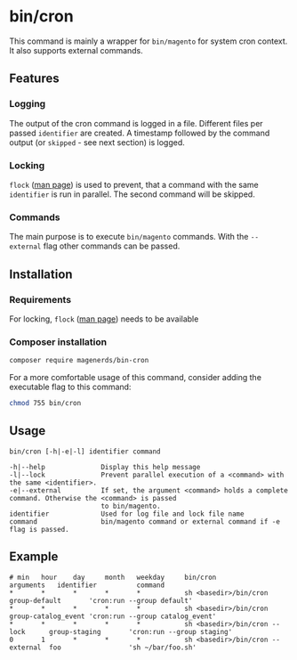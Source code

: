 # bin/cron
This command is mainly a wrapper for `bin/magento` for system cron context. It also supports external commands.

## Features
### Logging
The output of the cron command is logged in a file. Different files per passed `identifier` are created. A timestamp
followed by the command output (or `skipped` - see next section) is logged.

### Locking
`flock` ([man page](https://linux.die.net/man/1/flock)) is used to prevent, that a command with the same `identifier`
is run in parallel. The second command will be skipped.

### Commands
The main purpose is to execute `bin/magento` commands. With the `--external` flag other commands can be passed.   

## Installation
### Requirements
For locking, `flock` ([man page](https://linux.die.net/man/1/flock)) needs to be available

### Composer installation
```bash
composer require magenerds/bin-cron
```

For a more comfortable usage of this command, consider adding the executable flag to this command:
```bash
chmod 755 bin/cron
```

## Usage
```
bin/cron [-h|-e|-l] identifier command

-h|--help              Display this help message
-l|--lock              Prevent parallel execution of a <command> with the same <identifier>.
-e|--external          If set, the argument <command> holds a complete command. Otherwise the <command> is passed
                       to bin/magento.
identifier             Used for log file and lock file name
command                bin/magento command or external command if -e flag is passed.
```

## Example
```crontab
# min   hour    day     month   weekday     bin/cron              arguments   identifier          command
*       *       *       *       *           sh <basedir>/bin/cron             group-default       'cron:run --group default'
*       *       *       *       *           sh <basedir>/bin/cron             group-catalog_event 'cron:run --group catalog_event'
*       *       *       *       *           sh <basedir>/bin/cron --lock      group-staging       'cron:run --group staging'
0       1       *       *       *           sh <basedir>/bin/cron --external  foo                 'sh ~/bar/foo.sh'
```